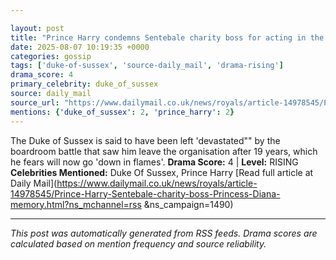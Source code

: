 ```yaml
---

layout: post
title: "Prince Harry condemns Sentebale charity boss for acting in the 'poorest taste"" by referencing Princess Diana after she won control of duke's 'life's work"" that royal fears will 'go down in flames""
date: 2025-08-07 10:19:35 +0000
categories: gossip
tags: ['duke-of-sussex', 'source-daily_mail', 'drama-rising']
drama_score: 4
primary_celebrity: duke_of_sussex
source: daily_mail
source_url: "https://www.dailymail.co.uk/news/royals/article-14978545/Prince-Harry-Sentebale-charity-boss-Princess-Diana-memory.html?ns_mchannel=rss&1490&campaign=1490""
mentions: {'duke_of_sussex': 2, 'prince_harry': 2}
---
```


The Duke of Sussex is said to have been left 'devastated"" by the boardroom battle that saw him leave the organisation after 19 years, which he fears will now go 'down in flames'. **Drama Score:** 4 | **Level:** RISING **Celebrities Mentioned:** Duke Of Sussex, Prince Harry [Read full article at Daily Mail](https://www.dailymail.co.uk/news/royals/article-14978545/Prince-Harry-Sentebale-charity-boss-Princess-Diana-memory.html?ns_mchannel=rss &ns_campaign=1490)

---

*This post was automatically generated from RSS feeds. Drama scores are calculated based on mention frequency and source reliability.*